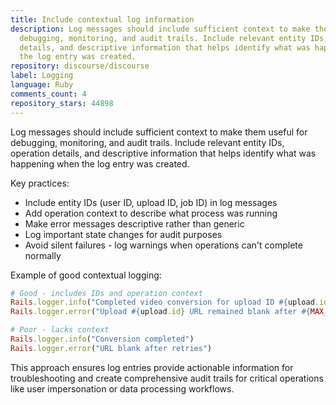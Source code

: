 ```yaml
---
title: Include contextual log information
description: Log messages should include sufficient context to make them useful for
  debugging, monitoring, and audit trails. Include relevant entity IDs, operation
  details, and descriptive information that helps identify what was happening when
  the log entry was created.
repository: discourse/discourse
label: Logging
language: Ruby
comments_count: 4
repository_stars: 44898
---
```


Log messages should include sufficient context to make them useful for debugging, monitoring, and audit trails. Include relevant entity IDs, operation details, and descriptive information that helps identify what was happening when the log entry was created.

Key practices:
- Include entity IDs (user ID, upload ID, job ID) in log messages
- Add operation context to describe what process was running
- Make error messages descriptive rather than generic
- Log important state changes for audit purposes
- Avoid silent failures - log warnings when operations can't complete normally

Example of good contextual logging:
```ruby
# Good - includes IDs and operation context
Rails.logger.info("Completed video conversion for upload ID #{upload.id} and job ID #{args[:job_id]}")
Rails.logger.error("Upload #{upload.id} URL remained blank after #{MAX_RETRIES} retries when optimizing video")

# Poor - lacks context
Rails.logger.info("Conversion completed")
Rails.logger.error("URL blank after retries")
```

This approach ensures log entries provide actionable information for troubleshooting and create comprehensive audit trails for critical operations like user impersonation or data processing workflows.
